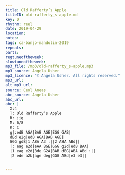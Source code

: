 ```yaml
---
title: Old Rafferty’s Apple
titleID: old-rafferty_s-apple.md
key: D
rhythm: reel
date: 2019-04-29
location:
notes:
tags: ca-banjo-mandolin-2019
repeats: 
parts: 
regtuneoftheweek:
slowtuneoftheweek:
mp3_file: /mp3/old-rafferty_s-apple.mp3
mp3_source: Angela Usher
mp3_licence: "© Angela Usher. All rights reserved."
mp3_url:
alt_mp3_url:
source: Ceol Aneas
abc_source: Angela Usher
abc_url:
abc: |
  X:4
  T: Old Rafferty’s Apple
  R: jig
  M: 6/8
  K: C
  g|:edB AGA|BAB AGE|EGG GAB|
  dBd e2g|edB AGA|BAB AGE|
  GGG gdB|1 ABA A3 :||2 ABA ABd||
  |: eag e2d|eAA BGE|GGG g2d|edB BAA|
  |1 eag e2d|Bde G2A|BAB dBG|ABA ABd :||
  |2 ede a2b|age deg|GGG ABd|e3 e3||


---
```

